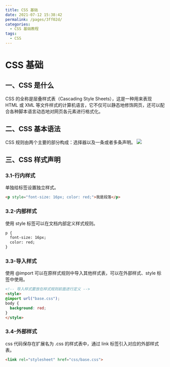 ```yaml
---
title: CSS 基础
date: 2021-07-12 15:38:42
permalink: /pages/3ff02d/
categories:
  - CSS 基础教程
tags:
  - CSS
---
```

# CSS 基础

## 一、CSS 是什么

CSS 的全称是层叠样式表（Cascading Style Sheets），这是一种用来表现 HTML 或 XML 等文件样式的计算机语言，它不仅可以静态地修饰网页，还可以配合各种脚本语言动态地对网页各元素进行格式化。

## 二、CSS 基本语法

CSS 规则由两个主要的部分构成：选择器以及一条或者多条声明。
![](https://cdn.jsdelivr.net/gh/xiaoyang-web/blog-imgs/images/RSXoIU.png)

## 三、CSS 样式声明

### 3.1-行内样式

单独给标签设置独立样式。
```html
<p style="font-size: 16px; color: red;">我是段落</p>
```

### 3.2-内部样式

使用 style 标签可以在文档内部定义样式规则。
```html
p {
  font-size: 16px;
  color: red;
}
```

### 3.3-导入样式

使用 @import 可以在原样式规则中导入其他样式表，可以在外部样式、style 标签中使用。
```html
<!-- 导入样式要放在样式规则前面进行定义 -->
<style>
@import url("base.css");
body {
  background: red;
}
</style>
```

### 3.4-外部样式

css 代码保存在扩展名为 .css 的样式表中，通过 link 标签引入对应的外部样式表。
```html
<link rel="stylesheet" href="css/base.css">
```
